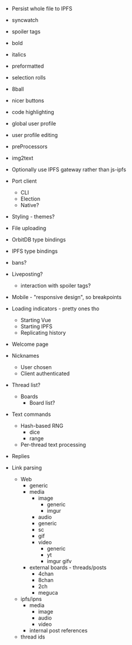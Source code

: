 - Persist whole file to IPFS

- syncwatch
- spoiler tags
- bold
- italics
- preformatted
- selection rolls
- 8ball

- nicer buttons
- code highlighting

- global user profile
- user profile editing

- preProcessors

- img2text

- Optionally use IPFS gateway rather than js-ipfs
- Port client
  - CLI
  - Election
  - Native?


- Styling - themes?
- File uploading

- OrbitDB type bindings
- IPFS type bindings
- bans?
- Liveposting?
  - interaction with spoiler tags?
- Mobile - "responsive design", so breakpoints
- Loading indicators - pretty ones tho
  - Starting Vue
  - Starting IPFS
  - Replicating history
- Welcome page
- Nicknames
  - User chosen
  - Client authenticated
- Thread list?
  - Boards
    - Board list?
- Text commands
  - Hash-based RNG
    - dice
    - range
  - Per-thread text processing
- Replies
- Link parsing
  - Web
    - generic
    - media
      - image
        - generic
        - imgur
      - audio
       - generic
       - sc
      - gif
      - video
        - generic
        - yt
        - imgur gifv
    - external boards - threads/posts
      - 4chan
      - 8chan
      - 2ch
      - meguca
  - ipfs/ipns
    - media
      - image
      - audio
      - video
    - internal post references
  - thread ids